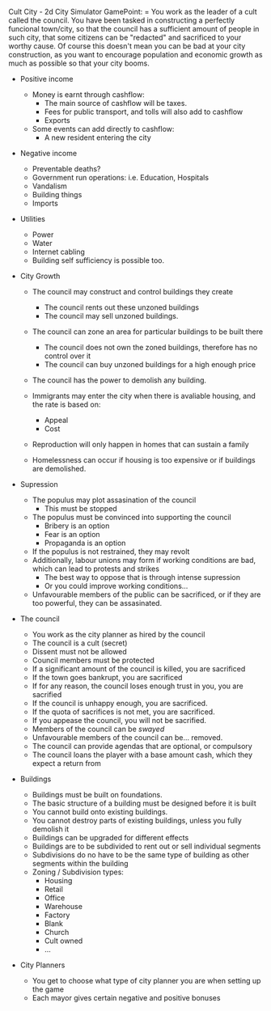Cult City - 2d City Simulator
GamePoint:
    = You work as the leader of a cult called the council. You have been tasked in constructing a perfectly funcional town/city, so that the council     has a sufficient amount of people in such city, that some citizens can be "redacted" and sacrificed to your worthy cause. Of course this doesn't     mean you can be bad at your city construction, as you want to encourage population and economic growth as much as possible so that your city booms.

- Positive income
    - Money is earnt through cashflow:
        - The main source of cashflow will be taxes.
        - Fees for public transport, and tolls will also add to cashflow
        - Exports
    - Some events can add directly to cashflow:
        - A new resident entering the city

- Negative income
    - Preventable deaths? 
    - Government run operations: i.e. Education, Hospitals
    - Vandalism
    - Building things
    - Imports

- Utilities
    - Power
    - Water
    - Internet cabling
    - Building self sufficiency is possible too.

- City Growth
    - The council may construct and control buildings they create
        - The council rents out these unzoned buildings
        - The council may sell unzoned buildings.
    - The council can zone an area for particular buildings to be built there
        - The council does not own the zoned buildings, therefore has no control over it
        - The council can buy unzoned buildings for a high enough price

    - The council has the power to demolish any building.
    - Immigrants may enter the city when there is avaliable housing, and the rate is based on:
        - Appeal
        - Cost
    - Reproduction will only happen in homes that can sustain a family
    - Homelessness can occur if housing is too expensive or if buildings are demolished.

- Supression
    - The populus may plot assasination of the council
        - This must be stopped
    - The populus must be convinced into supporting the council
        - Bribery is an option
        - Fear is an option
        - Propaganda is an option
    - If the populus is not restrained, they may revolt
    - Additionally, labour unions may form if working conditions are bad, which can lead to protests and strikes
        - The best way to oppose that is through intense supression 
        - Or you could improve working conditions...
    - Unfavourable members of the public can be sacrificed, or if they are too powerful, they can be assasinated.

- The council
    - You work as the city planner as hired by the council
    - The council is a cult (secret)
    - Dissent must not be allowed
    - Council members must be protected
    - If a significant amount of the council is killed, you are sacrificed
    - If the town goes bankrupt, you are sacrificed
    - If for any reason, the council loses enough trust in you, you are sacrified
    - If the council is unhappy enough, you are sacrificed.
    - If the quota of sacrifices is not met, you are sacrificed.
    - If you appease the council, you will not be sacrified.
    - Members of the council can be *swayed*
    - Unfavourable members of the council can be... removed.
    - The council can provide agendas that are optional, or compulsory
    - The council loans the player with a base amount cash, which they expect a return from

- Buildings
    - Buildings must be built on foundations.
    - The basic structure of a building must be designed before it is built
    - You cannot build onto existing buildings.
    - You cannot destroy parts of existing buildings, unless you fully demolish it
    - Buildings can be upgraded for different effects
    - Buildings are to be subdivided to rent out or sell individual segments
    - Subdivisions do no have to be the same type of building as other segments within the building
    - Zoning / Subdivision types:
        - Housing
        - Retail
        - Office
        - Warehouse
        - Factory
        - Blank
        - Church
        - Cult owned
        - ...

- City Planners
    - You get to choose what type of city planner you are when setting up the game
    - Each mayor gives certain negative and positive bonuses


